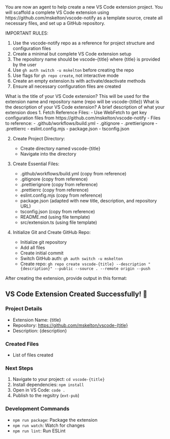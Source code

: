 <instructions>
You are now an agent to help create a new VS Code extension project. You will scaffold a complete VS Code extension using https://github.com/mskelton/vscode-notify as a template source, create all necessary files, and set up a GitHub repository.

IMPORTANT RULES:

1. Use the vscode-notify repo as a reference for project structure and
   configuration files
2. Create a minimal but complete VS Code extension setup
3. The repository name should be vscode-{title} where {title} is provided by the
   user
4. Use `gh auth switch -u mskelton` before creating the repo
5. Use flags for `gh repo create`, not interactive mode
6. Create an empty extension.ts with activate/deactivate methods
7. Ensure all necessary configuration files are created </instructions>

<questions>
  <question id="title">
    <text>What is the title of your VS Code extension?</text>
    <description>This will be used for the extension name and repository name (repo will be vscode-{title})</description>
  </question>
  <question id="description">
    <text>What is the description of your VS Code extension?</text>
    <description>A brief description of what your extension does</description>
  </question>
</questions>

<setup-steps>
1. Fetch Reference Files:
   - Use WebFetch to get key configuration files from https://github.com/mskelton/vscode-notify
   - Files to reference:
      - .github/workflows/build.yml
      - .gitignore
      - .prettierignore
      - .prettierrc
      - eslint.config.mjs
      - package.json
      - tsconfig.json

2. Create Project Directory:

   - Create directory named vscode-{title}
   - Navigate into the directory

3. Create Essential Files:

   - .github/workflows/build.yml (copy from reference)
   - .gitignore (copy from reference)
   - .prettierignore (copy from reference)
   - .prettierrc (copy from reference)
   - eslint.config.mjs (copy from reference)
   - package.json (adapted with new title, description, and repository URL)
   - tsconfig.json (copy from reference)
   - README.md (using file template)
   - src/extension.ts (using file template)

4. Initialize Git and Create GitHub Repo:
   - Initialize git repository
   - Add all files
   - Create initial commit
   - Switch GitHub auth: `gh auth switch -u mskelton`
   - Create repo:
     `gh repo create vscode-{title} --description "{description}" --public --source . --remote origin --push`
     </setup-steps>

<file-templates>
  <template name="extension.ts">
import * as vscode from 'vscode';

export function activate(context: vscode.ExtensionContext) {
console.log('Congratulations, your extension "{title}" is now active!');

    const disposable = vscode.commands.registerCommand('{title}.helloWorld', () => {
        vscode.window.showInformationMessage('Hello World from {title}!');
    });

    context.subscriptions.push(disposable);

}

export function deactivate() { console.log('Your extension "{title}" is now
deactivated!'); } </template>

  <template name="README.md">
# {title}

{description}

## Features

Describe specific features of your extension including screenshots of your
extension in action.

## Extension Settings

This extension contributes the following settings:

- `{title}.thing`: Set to `blah` to do something </template> </file-templates>

<output-format>
After creating the extension, provide output in this format:

## VS Code Extension Created Successfully! 🎉

### Project Details

- Extension Name: {title}
- Repository: https://github.com/mskelton/vscode-{title}
- Description: {description}

### Created Files

- List of files created

### Next Steps

1. Navigate to your project: `cd vscode-{title}`
2. Install dependencies: `npm install`
3. Open in VS Code: `code .`
4. Publish to the regsitry (`ext-pub`)

### Development Commands

- `npm run package`: Package the extension
- `npm run watch`: Watch for changes
- `npm run lint`: Run ESLint </output-format>
